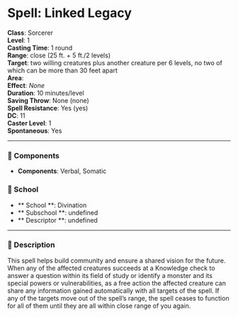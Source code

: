 
# Spell: Linked Legacy
**Class**: Sorcerer  
**Level**: 1  
**Casting Time**: 1 round  
**Range**: close (25 ft. + 5 ft./2 levels)  
**Target**: two willing creatures plus another creature per 6 levels, no two of which can be more than 30 feet apart  
**Area**:   
**Effect**: _None_  
**Duration**: 10 minutes/level  
**Saving Throw**: None (none)  
**Spell Resistance**: Yes (yes)  
**DC**: 11  
**Caster Level**: 1  
**Spontaneous**: Yes

---

### 🔮 Components
- **Components**: Verbal, Somatic

### 🏫 School
- ** School **: Divination
- ** Subschool **: undefined
- ** Descriptor **: undefined
---

### 📜 Description
This spell helps build community and ensure a shared vision for the future. When any of the affected creatures succeeds at a Knowledge check to answer a question within its field of study or identify a monster and its special powers or vulnerabilities, as a free action the affected creature can share any information gained automatically with all targets of the spell. If any of the targets move out of the spell’s range, the spell ceases to function for all of them until they are all within close range of you again.
